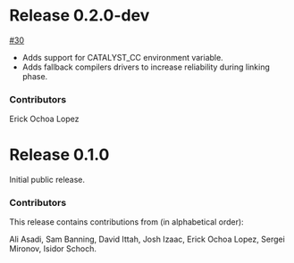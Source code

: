 # Release 0.2.0-dev

[#30](https://github.com/PennyLaneAI/catalyst/pull/30)
* Adds support for CATALYST_CC environment variable.
* Adds fallback compilers drivers to increase reliability during linking phase.

<h3>Contributors</h3>

Erick Ochoa Lopez

# Release 0.1.0

Initial public release.

<h3>Contributors</h3>

This release contains contributions from (in alphabetical order):

Ali Asadi,
Sam Banning,
David Ittah,
Josh Izaac,
Erick Ochoa Lopez,
Sergei Mironov,
Isidor Schoch.
